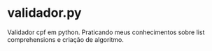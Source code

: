 # validador.py
Validador cpf em python. Praticando meus conhecimentos sobre list comprehensions e criação de algoritmo.
